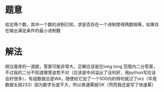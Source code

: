 # 题意

给定两个数，其中一个数的进制已知，求是否存在一个进制使得两数相等，如果存在输出满足条件的最小进制数

# 解法

相当蛋疼的一道题，答案可能非常大，正解应该是在long long 范围内二分答案，不过我的二分不知道哪里姿势不对（应该是中间溢出了没判好，用python写应该会好很多），有组数据总是WA，随便给它加了一个500内的特判就过了orz（毕竟数据太弱233）因为数字长度不大，所以普通幂就OK（然而我还是写了快速幂）